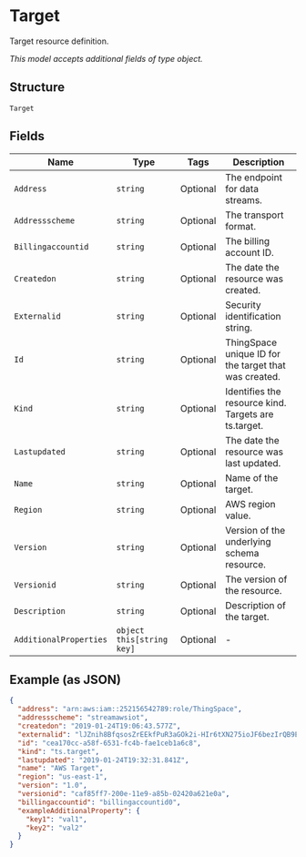 
# Target

Target resource definition.

*This model accepts additional fields of type object.*

## Structure

`Target`

## Fields

| Name | Type | Tags | Description |
|  --- | --- | --- | --- |
| `Address` | `string` | Optional | The endpoint for data streams. |
| `Addressscheme` | `string` | Optional | The transport format. |
| `Billingaccountid` | `string` | Optional | The billing account ID. |
| `Createdon` | `string` | Optional | The date the resource was created. |
| `Externalid` | `string` | Optional | Security identification string. |
| `Id` | `string` | Optional | ThingSpace unique ID for the target that was created. |
| `Kind` | `string` | Optional | Identifies the resource kind. Targets are ts.target. |
| `Lastupdated` | `string` | Optional | The date the resource was last updated. |
| `Name` | `string` | Optional | Name of the target. |
| `Region` | `string` | Optional | AWS region value. |
| `Version` | `string` | Optional | Version of the underlying schema resource. |
| `Versionid` | `string` | Optional | The version of the resource. |
| `Description` | `string` | Optional | Description of the target. |
| `AdditionalProperties` | `object this[string key]` | Optional | - |

## Example (as JSON)

```json
{
  "address": "arn:aws:iam::252156542789:role/ThingSpace",
  "addressscheme": "streamawsiot",
  "createdon": "2019-01-24T19:06:43.577Z",
  "externalid": "lJZnih8BfqsosZrEEkfPuR3aGOk2i-HIr6tXN275ioJF6bezIrQB9EbzpTRep8J7RmV7QH==",
  "id": "cea170cc-a58f-6531-fc4b-fae1ceb1a6c8",
  "kind": "ts.target",
  "lastupdated": "2019-01-24T19:32:31.841Z",
  "name": "AWS Target",
  "region": "us-east-1",
  "version": "1.0",
  "versionid": "caf85ff7-200e-11e9-a85b-02420a621e0a",
  "billingaccountid": "billingaccountid0",
  "exampleAdditionalProperty": {
    "key1": "val1",
    "key2": "val2"
  }
}
```


